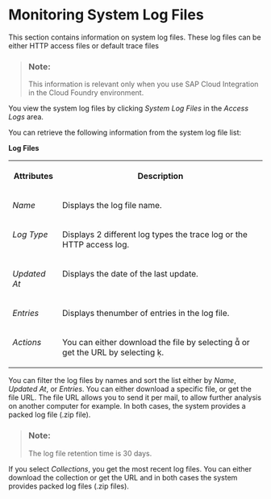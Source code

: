 <!-- loio400237616c43436b86a22c179c891dd1 -->

<link rel="stylesheet" type="text/css" href="../css/sap-icons.css"/>

# Monitoring System Log Files

This section contains information on system log files. These log files can be either HTTP access files or default trace files

> ### Note:  
> This information is relevant only when you use SAP Cloud Integration in the Cloud Foundry environment.

You view the system log files by clicking *System Log Files* in the *Access Logs* area.

You can retrieve the following information from the system log file list:

**Log Files**


<table>
<tr>
<th valign="top">

Attributes



</th>
<th valign="top">

Description



</th>
</tr>
<tr>
<td valign="top">

 *Name* 



</td>
<td valign="top">

Displays the log file name.



</td>
</tr>
<tr>
<td valign="top">

 *Log Type* 



</td>
<td valign="top">

Displays 2 different log types the trace log or the HTTP access log.



</td>
</tr>
<tr>
<td valign="top">

 *Updated At* 



</td>
<td valign="top">

Displays the date of the last update.



</td>
</tr>
<tr>
<td valign="top">

 *Entries* 



</td>
<td valign="top">

Displays thenumber of entries in the log file.



</td>
</tr>
<tr>
<td valign="top">

 *Actions* 



</td>
<td valign="top">

You can either download the file by selecting <span class="SAP-icons"></span> or get the URL by selecting <span class="SAP-icons"></span>.



</td>
</tr>
</table>

You can filter the log files by names and sort the list either by *Name*, *Updated At*, or *Entries*. You can either download a specific file, or get the file URL. The file URL allows you to send it per mail, to allow further analysis on another computer for example. In both cases, the system provides a packed log file \(.zip file\).

> ### Note:  
> The log file retention time is 30 days.

If you select *Collections*, you get the most recent log files. You can either download the collection or get the URL and in both cases the system provides packed log files \(.zip files\).

